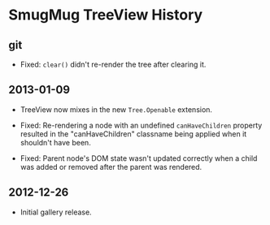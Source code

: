 SmugMug TreeView History
========================

## git

* Fixed: `clear()` didn't re-render the tree after clearing it.

## 2013-01-09

* TreeView now mixes in the new `Tree.Openable` extension.

* Fixed: Re-rendering a node with an undefined `canHaveChildren` property
  resulted in the "canHaveChildren" classname being applied when it shouldn't
  have been.

* Fixed: Parent node's DOM state wasn't updated correctly when a child was added
  or removed after the parent was rendered.

## 2012-12-26

* Initial gallery release.
